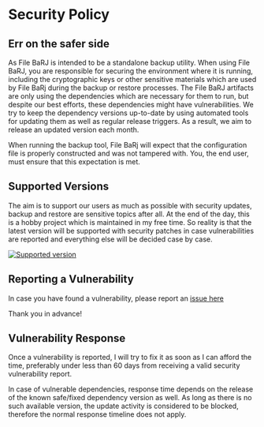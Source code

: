 # Security Policy

## Err on the safer side

As File BaRJ is intended to be a standalone backup utility. When using File BaRJ, you are responsible for securing the environment where
it is running, including the cryptographic keys or other sensitive materials which are used by File BaRj during the backup or restore
processes. The File BaRJ artifacts are only using the dependencies which are necessary for them to run, but despite our best efforts,
these dependencies might have vulnerabilities. We try to keep the dependency versions up-to-date by using automated tools for updating them
as well as regular release triggers. As a result, we aim to release an updated version each month.

When running the backup tool, File BaRj will expect that the configuration file is properly constructed and was not tampered with. You,
the end user, must ensure that this expectation is met.

## Supported Versions

The aim is to support our users as much as possible with security updates, backup and restore are sensitive topics after all. At the end
of the day, this is a hobby project which is maintained in my free time. So reality is that the latest version will be supported with
security patches in case vulnerabilities are reported and everything else will be decided case by case.

[![Supported version](https://img.shields.io/github/v/tag/nagyesta/file-barj?color=green&logo=git&label=Supported%20version&sort=semver)](https://img.shields.io/github/v/tag/nagyesta/file-barj?color=green&logo=git&label=Supported%20version&sort=semver)

## Reporting a Vulnerability

In case you have found a vulnerability, please report an [issue here](https://github.com/nagyesta/file-barj/issues)

Thank you in advance!

## Vulnerability Response

Once a vulnerability is reported, I will try to fix it as soon as I can afford the time, preferably under less than 60 days from receiving a
valid security vulnerability report.

In case of vulnerable dependencies, response time depends on the release of the known safe/fixed dependency version as well. As long as
there is no such available version, the update activity is considered to be blocked, therefore the normal response timeline does not apply.
